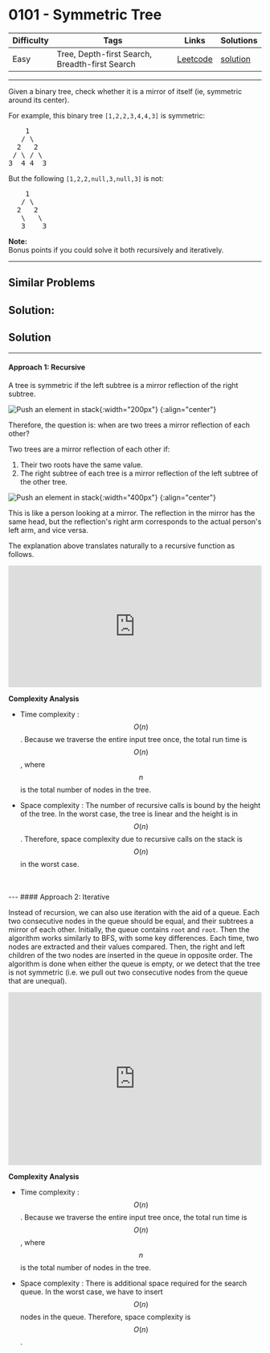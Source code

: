 # 0101 - Symmetric Tree

Difficulty  | Tags | Links | Solutions
----------- | ---- | ----- | -----
Easy | Tree, Depth-first Search, Breadth-first Search | [Leetcode](https://leetcode.com/problems/symmetric-tree) | [solution](https://leetcode.com/problems/symmetric-tree/solution/)


-----------

<p>Given a binary tree, check whether it is a mirror of itself (ie, symmetric around its center).</p>

<p>
For example, this binary tree <code>[1,2,2,3,4,4,3]</code> is symmetric:
<pre>
    1
   / \
  2   2
 / \ / \
3  4 4  3
</pre>
</p>
<p>
But the following <code>[1,2,2,null,3,null,3]</code>  is not:<br />
<pre>
    1
   / \
  2   2
   \   \
   3    3
</pre>
</p>

<p>
<b>Note:</b><br />
Bonus points if you could solve it both recursively and iteratively.
</p>

-----------


## Similar Problems




## Solution:

## Solution
---

#### Approach 1: Recursive

A tree is symmetric if the left subtree is a mirror reflection of the right subtree.

![Push an element in stack](https://leetcode.com/media/original_images/101_Symmetric.png){:width="200px"}
{:align="center"}

Therefore, the question is: when are two trees a mirror reflection of each other?

Two trees are a mirror reflection of each other if:

1. Their two roots have the same value.
2. The right subtree of each tree is a mirror reflection of the left subtree of the other tree.

![Push an element in stack](https://leetcode.com/media/original_images/101_Symmetric_Mirror.png){:width="400px"}
{:align="center"}

This is like a person looking at a mirror. The reflection in the mirror has the same head, but the reflection's right arm corresponds to the actual person's left arm, and vice versa.

The explanation above translates naturally to a recursive function as follows.

<iframe src="https://leetcode.com/playground/bQ9ZjXvv/shared" frameBorder="0" width="100%" height="242" name="bQ9ZjXvv"></iframe>

**Complexity Analysis**

* Time complexity : $$O(n)$$. Because we traverse the entire input tree once, the total run time is $$O(n)$$, where $$n$$ is the total number of nodes in the tree.


* Space complexity : The number of recursive calls is bound by the height of the tree. In the worst case, the tree is linear and the height is in $$O(n)$$. Therefore, space complexity due to recursive calls on the stack is $$O(n)$$ in the worst case.
<br />
<br />
---
#### Approach 2: Iterative

Instead of recursion, we can also use iteration with the aid of a queue. Each two consecutive nodes in the queue should be equal, and their subtrees a mirror of each other. Initially, the queue contains `````root````` and `````root`````. Then the algorithm works similarly to BFS, with some key differences. Each time, two nodes are extracted and their values compared. Then, the right and left children of the two nodes are inserted in the queue in opposite order. The algorithm is done when either the queue is empty, or we detect that the tree is not symmetric (i.e. we pull out two consecutive nodes from the queue that are unequal).

<iframe src="https://leetcode.com/playground/n5mXkUjQ/shared" frameBorder="0" width="100%" height="344" name="n5mXkUjQ"></iframe>

**Complexity Analysis**

* Time complexity : $$O(n)$$. Because we traverse the entire input tree once, the total run time is $$O(n)$$, where $$n$$ is the total number of nodes in the tree.


* Space complexity : There is additional space required for the search queue. In the worst case, we have to insert $$O(n)$$ nodes in the queue. Therefore, space complexity is $$O(n)$$.
